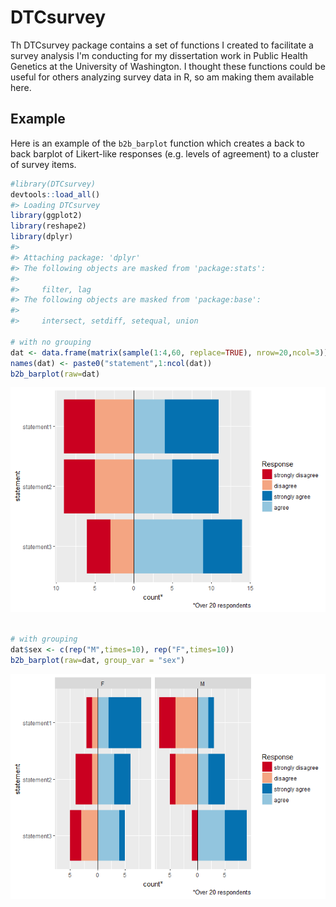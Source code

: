 <!-- README.md is generated from README.Rmd. Please edit that file -->
DTCsurvey
=========

Th DTCsurvey package contains a set of functions I created to facilitate a survey analysis I'm conducting for my dissertation work in Public Health Genetics at the University of Washington. I thought these functions could be useful for others analyzing survey data in R, so am making them available here.

Example
-------

Here is an example of the `b2b_barplot` function which creates a back to back barplot of Likert-like responses (e.g. levels of agreement) to a cluster of survey items.

``` r
#library(DTCsurvey)
devtools::load_all()
#> Loading DTCsurvey
library(ggplot2)
library(reshape2)
library(dplyr)
#> 
#> Attaching package: 'dplyr'
#> The following objects are masked from 'package:stats':
#> 
#>     filter, lag
#> The following objects are masked from 'package:base':
#> 
#>     intersect, setdiff, setequal, union
 
# with no grouping
dat <- data.frame(matrix(sample(1:4,60, replace=TRUE), nrow=20,ncol=3))
names(dat) <- paste0("statement",1:ncol(dat))
b2b_barplot(raw=dat)
```

![](README-ex_b2b_parplot-1.png)

``` r

# with grouping
dat$sex <- c(rep("M",times=10), rep("F",times=10))
b2b_barplot(raw=dat, group_var = "sex")
```

![](README-ex_b2b_parplot-2.png)
